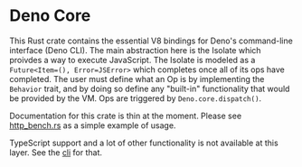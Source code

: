 # Deno Core

This Rust crate contains the essential V8 bindings for Deno's command-line
interface (Deno CLI). The main abstraction here is the Isolate which proivdes a
way to execute JavaScript. The Isolate is modeled as a
`Future<Item=(), Error=JSError>` which completes once all of its ops have
completed. The user must define what an Op is by implementing the `Behavior`
trait, and by doing so define any "built-in" functionality that would be
provided by the VM. Ops are triggered by `Deno.core.dispatch()`.

Documentation for this crate is thin at the moment. Please see
[http_bench.rs](https://github.com/denoland/deno/blob/master/core/http_bench.rs)
as a simple example of usage.

TypeScript support and a lot of other functionality is not available at this
layer. See the [cli](https://github.com/denoland/deno/tree/master/cli) for that.
